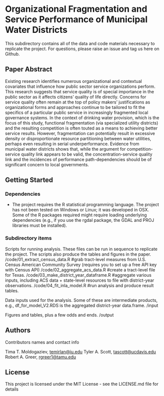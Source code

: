 # Organizational Fragmentation and Service Performance of Municipal Water Districts

This subdirectory contains all of the data and code materials necessary to replicate the project. For questions, please raise an issue and tag us here on Github.

## Paper Abstract
Existing research identifies numerous organizational and contextual covariates that influence how public sector service organizations perform. This research suggests that service quality is of special importance in the public sector as it affects citizens’ quality of life directly. Concerns for service quality often remain at the top of policy makers’ justifications as organizational forms and approaches continue to be tailored to fit the specifics of a particular public service in increasingly fragmented local governance systems. In the context of drinking water provision, which is the focus of this study, functional fragmentation (via specialized utility districts) and the resulting competition is often touted as a means to achieving better service results. However, fragmentation can potentially result in excessive density or disproportionate resource partitioning between water utilities, perhaps even resulting in serial underperformance. Evidence from municipal water districts shows that, while the argument for competition-service quality link appears to be valid, the concentration-service quality link and the incidences of performance path-dependencies should be of significant concern to local governments. 


## Getting Started

### Dependencies

* The project requires the R statistical programming language. The project has not been tested on Windows or Linux; it was developed in OSX. Some of the R packages required might require loading underlying dependencies (e.g., if you use the rgdal package, the GDAL and PROJ libraries must be installed).


### Subdirectory items

Scripts for running analysis. These files can be run in sequence to replicate the project. The scripts also produce the tables and figures in the paper.
    /code/01_extract_census_data.R #grab tract-level measures from U.S. Census American Community Survey (requires you to set up a free API key with Census API)
    /code/02_aggregate_acs_data.R #create a tract-level file for Texas.
    /code/03_make_district_year_dataframe.R #aggregate various inputs, including ACS data + state-level resources to file with district-year observations.
    /code/04_fit_inla_model.R #run analysis and produce result tables.

Data inputs used for the analysis. Some of these are intermediate products, e.g., df_for_model_V2.RDS is the aggregated district-year data.frame.
    /input

Figures and tables, plus a few odds and ends.
    /output


## Authors

Contributors names and contact info

Tima T. Moldogaziev, temirlan@iu.edu
Tyler A. Scott, tascott@ucdavis.edu  
Robert A. Greer, rgreer1@tamu.edu

## License

This project is licensed under the MIT License - see the LICENSE.md file for details

